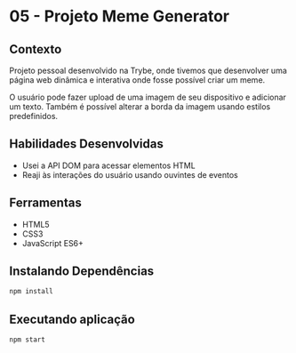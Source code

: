 # 05 - Projeto Meme Generator

## Contexto

Projeto pessoal desenvolvido na Trybe, onde tivemos que desenvolver uma página web dinâmica e interativa onde fosse possível criar um meme.

O usuário pode fazer upload de uma imagem de seu dispositivo e adicionar um texto. Também é possível alterar a borda da imagem usando estilos predefinidos.

## Habilidades Desenvolvidas

* Usei a API DOM para acessar elementos HTML
* Reaji às interações do usuário usando ouvintes de eventos

## Ferramentas

* HTML5
* CSS3
* JavaScript ES6+

## Instalando Dependências

``` bash
npm install
``` 

## Executando aplicação

  ``` bash
  npm start
  ```
